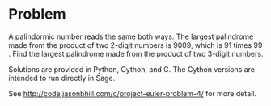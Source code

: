 Problem
=======

A palindormic number reads the same both ways. The largest palindrome made from the product of two
2-digit numbers is 9009, which is 91 times 99 . Find the largest palindrome made from the product of
two 3-digit numbers.

Solutions are provided in Python, Cython, and C. The Cython versions are intended to run directly in
Sage.

See http://code.jasonbhill.com/c/project-euler-problem-4/ for more detail.
